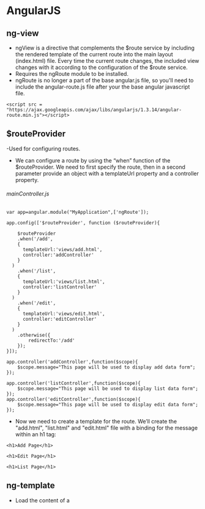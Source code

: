 # AngularJS 

## ng-view 

- ngView is a directive that complements the $route service by including the rendered template of the current route into the main layout (index.html) file. Every time the current route changes, the included view changes with it according to the configuration of the $route service.
- Requires the ngRoute module to be installed.
- ngRoute is no longer a part of the base angular.js file, so you'll need to include the angular-route.js file after your the base angular javascript file.
```
<script src = "https://ajax.googleapis.com/ajax/libs/angularjs/1.3.14/angular-route.min.js"></script>
```
## $routeProvider

-Used for configuring routes.

- We can configure a route by using the “when” function of the $routeProvider. We need to first specify the route, then in a second parameter provide an object with a templateUrl property and a controller property.

###### mainController.js
```
var app=angular.module("MyApplication",['ngRoute']);

app.config(['$routeProvider', function ($routeProvider){
	
	$routeProvider
	.when('/add',
    {
      templateUrl:'views/add.html',
      controller:'addController'
    }
  )
	.when('/list',
    {
      templateUrl:'views/list.html',
      controller:'listController'
    }
  )
	.when('/edit',
    {
      templateUrl:'views/edit.html',
      controller:'editController'
    }
  )
	.otherwise({
		redirectTo:'/add'
	});	
}]);

app.controller('addController',function($scope){
	$scope.message="This page will be used to display add data form";
});

app.controller('listController',function($scope){
	$scope.message="This page will be used to display list data form";
});
app.controller('editController',function($scope){
	$scope.message="This page will be used to display edit data form";
});
```
- Now we need to create a template for the route. We’ll create the "add.html", "list.html" and "edit.html" file with a binding for the message within an h1 tag:
```
<h1>Add Page</h1>
```
```
<h1>Edit Page</h1>
```
```
<h1>List Page</h1>
```
## ng-template

- Load the content of a <script> element into $templateCache, so that the template can be used by ngInclude, ngView, or directives. 
- The type of the <script> element must be specified as text/ng-template, and a cache name for the template must be assigned through the element's id, which can then be used as a directive's templateUrl.

###### index.html
```
<!DOCTYPE html>
<html>
<head>
	<title></title>
	<!-- <script type="text/javascript" src="Scripts/angular.min.js"></script>
	<script type="text/javascript" src="Scripts/angular-route.min.js"></script>  -->
	<script src = "https://ajax.googleapis.com/ajax/libs/angularjs/1.3.14/angular.min.js"></script>
        <script src = "https://ajax.googleapis.com/ajax/libs/angularjs/1.3.14/angular-route.min.js"></script>
	<script type="text/javascript" src="controller/mainController.js"></script>
</head>
<body ng-app="MyApplication">
<table>
	<tr>
		<td><a href="#add">Add View</a></td>
		<td><a href="#list">List View</a></td>
		<td><a href="#edit">Edit View</a></td>
	</tr>		
</table>
<div ng-view></div>
<script type="text/ng-template" id="add.html">
	<h2>Add</h2>
	{{message}}
</script>
<script type="text/ng-template" id="list.html">
	<h2>List</h2>
	{{message}}
</script>
<script type="text/ng-template" id="edit.html">
	<h2>Edit</h2>
	{{message}}
</script>
</body>
</html>
```
## Dependency Injection
- Dependency Injection (DI) is a software design pattern that deals with how components get hold of their dependencies.
- The AngularJS injector subsystem is in charge of creating components, resolving their dependencies, and providing them to other components as requested.

###### Using Dependency Injection
- Components such as services, directives, filters, and animations are defined by an injectable factory method or constructor function. These components can be injected with "service" and "value" components as dependencies.
- Controllers are defined by a constructor function, which can be injected with any of the "service" and "value" components as dependencies, but they can also be provided with special dependencies.

###### Understanding Value Recipe

- Let's say that we want to have a very simple service called "clientId" that provides a string representing an authentication id used for some remote API. You would define it like this:
```
var myApp = angular.module('myApp', []);
myApp.value('clientId', 'a12345654321x');
```
- Notice how we created an AngularJS module called myApp, and specified that this module definition contains a "recipe" for constructing the clientId service, which is a simple string in this case.
- And this is how you would display it via AngularJS's data-binding:
```
myApp.controller('DemoController', ['clientId', function DemoController(clientId) {
  this.clientId = clientId;
}]);
```
```
<html ng-app="myApp">
  <body ng-controller="DemoController as demo">
    Client ID: {{demo.clientId}}
  </body>
</html>
```
###### Understanding Factory Recipe
- The Value recipe is very simple to write, but lacks some important features we often need when creating services. Let's now look at the Value recipe's more powerful sibling, the Factory. The Factory recipe adds the following abilities:

  - ability to use other services (have dependencies)
  - service initialization
  - delayed/lazy initialization

- The Factory recipe constructs a new service using a function with zero or more arguments (these are dependencies on other services). The return value of this function is the service instance created by this recipe.
- Note: All services in AngularJS are singletons. That means that the injector uses each recipe at most once to create the object. The injector then caches the reference for all future needs.
- Since a Factory is a more powerful version of the Value recipe, the same service can be constructed with it. Using our previous clientId Value recipe example, we can rewrite it as a Factory recipe like this:
```
myApp.factory('clientId', function clientIdFactory() {
  return 'a12345654321x';
});
```
- But given that the token is just a string literal, sticking with the Value recipe is still more appropriate as it makes the code easier to follow.
- Let's say, however, that we would also like to create a service that computes a token used for authentication against a remote API. This token will be called apiToken and will be computed based on the clientId value and a secret stored in the browser's local storage:
```
myApp.factory('apiToken', ['clientId', function apiTokenFactory(clientId) {
  var encrypt = function(data1, data2) {
    // NSA-proof encryption algorithm:
    return (data1 + ':' + data2).toUpperCase();
  };

  var secret = window.localStorage.getItem('myApp.secret');
  var apiToken = encrypt(clientId, secret);

  return apiToken;
}]);
```
> Best Practice: name the factory functions as <serviceId>Factory (e.g., apiTokenFactory). While this naming convention is not required, it helps when navigating the codebase or looking at stack traces in the debugger.
- Just like with the Value recipe, the Factory recipe can create a service of any type, whether it be a primitive, object literal, function, or even an instance of a custom type.

###### Service Recipe

- The Service recipe produces a service just like the Value or Factory recipes, but it does so by invoking a constructor with the new operator. The constructor can take zero or more arguments, which represent dependencies needed by the instance of this type.
- Note: Service recipes follow a design pattern called constructor injection.
- It provides us method to keep data across the lifetime of the angular app
- It provides us method to communicate data across the controllers in a consistent way
- This is a singleton object and it gets instantiated only once per application
- It is used to organize and share data and functions across the application
- Two main execution characteristics of angular services are that they are singleton and lazy instantiated.
```
<script type="text/javascript">
app.service('Calculator',function(){
		this.square=function(a){
		return a*a;
	}
});

app.controller('MyCalcController',function($scope,Calculator){
	$scope.findSquare=function(){
		$scope.result=Calculator.square($scope.number);
	};
});
</script>
```
```
<body ng-app="MyApplication">	
	<div ng-controller="MyCalcController">
		Enter Number : <input type="text" ng-model="number"/><br/>
		&nbsp;&nbsp;&nbsp;<button ng-click="findSquare()">Square</button><br/>
		Result : <span>{{result}}</span>
	</div>
</body>
```
[Contact Manager Demo Using Service](https://github.com/kotlintpoint/AngularJS/blob/master/ContactManagerService.md)

# Scopes 

- The scope is the binding part between the HTML (view) and the JavaScript (controller).
- The scope is a JavaScript object with properties and methods, which are available for both the view and the controller.
- Then the scope is the Model.
```
<div ng-app="myApp" ng-controller="myCtrl">

<h1>{{username}}</h1>

</div>

<script>
var app = angular.module('myApp', []);

app.controller('myCtrl', function($scope) {
    $scope.username = "KotlinTpoint";
});
</script>
```
###### Another Example using Scope
```
<script>
angular.module('scopeExample', [])
.controller('MyController', ['$scope', function($scope) {
  $scope.username = 'World';

  $scope.sayHello = function() {
    $scope.greeting = 'Hello ' + $scope.username + '!';
  };
}]);
</script>
<body ng-app="scopeExample">
  <div ng-controller="MyController">
  Your name:
    <input type="text" ng-model="username">
    <button ng-click='sayHello()'>greet</button>
  <hr>
  {{greeting}}
</div>
</body>
```
# Controller

- In AngularJS, a Controller is defined by a JavaScript constructor function that is used to augment the AngularJS Scope.
- When a Controller is attached to the DOM via the ng-controller directive, AngularJS will instantiate a new Controller object, using the specified Controller's constructor function. 
- If the controller has been attached using the "controller as" syntax then the controller instance will be assigned to a property on the new scope.
- Use controllers to:
	- Set up the initial state of the $scope object.
	- Add behavior to the $scope object.

###### Setting up initial state of $scope object
```
var myApp = angular.module('myApp',[]);

myApp.controller('GreetingController', ['$scope', function($scope) {
  $scope.greeting = 'Hello World!';
}]);
......
<div ng-controller="GreetingController">
  {{ greeting }}
</div>
```
###### Another Example
```
<script type="text/javascript">
	var app=angular.module("MyApp",[]);
	app.controller("MyCtrl",function($scope){
		$scope.firstName='Ankit';
		$scope.lastName='Sodha';
		$scope.fullName=function(){
			return $scope.firstName+" "+$scope.lastName;
		}
	});
</script>
....
<body ng-app="MyApp" ng-controller="MyCtrl">
	<input type="text" ng-model="firstName"><br>
	<input type="text" ng-model="lastName"><br>
	<div>{{fullName()}}</div>
</body>	
```
# Directives in Angular JS
- At a high level, directives are markers on a DOM element (such as an attribute, element name, comment or CSS class) that tell AngularJS's HTML compiler ($compile) to attach a specified behavior to that DOM element (e.g. via event listeners), or even to transform the DOM element and its children.
- AngularJS comes with a set of these directives built-in, like ngBind, ngModel, and ngClass. Much like you create controllers and services, you can create your own directives for AngularJS to use. 
- When AngularJS bootstraps your application, the HTML compiler traverses the DOM matching directives against the DOM elements.
- [Angular Js Built-in directives](http://www.techstrikers.com/AngularJS/angularjs-built-in-directives.php)


# Filters 
- Selects a subset of items from array and returns it as a new array.
- Filters Provided by Angular JS
	- **currency** Format a number to a currency format.
	- **date** Format a date to a specified format.
	- **filter** Select a subset of items from an array.
	```
	<label>Any: <input ng-model="search.$"></label> <br>
	<label>Name only <input ng-model="search.name"></label><br>
	<label>Phone only <input ng-model="search.phone"></label><br>
	<label>Equality <input type="checkbox" ng-model="strict"></label><br>
	<table id="searchObjResults">
	  <tr><th>Name</th><th>Phone</th></tr>
	  <tr ng-repeat="friendObj in friends | filter:search:strict">
	    <td>{{friendObj.name}}</td>
	    <td>{{friendObj.phone}}</td>
	  </tr>
	</table>
	```
	- **json** Format an object to a JSON string.
	```
	<pre id="default-spacing">{{ {'name':'value'} | json }}</pre>
	<pre id="custom-spacing">{{ {'name':'value'} | json:4 }}</pre>
	```
	- **limitTo** Limits an array/string, into a specified number of elements/characters.
	```
	<script>
	  angular.module('limitToExample', [])
	    .controller('ExampleController', ['$scope', function($scope) {
	      $scope.numbers = [1,2,3,4,5,6,7,8,9];
	      $scope.letters = "abcdefghi";
	      $scope.longNumber = 2345432342;
	      $scope.numLimit = 3;
	      $scope.letterLimit = 3;
	      $scope.longNumberLimit = 3;
	    }]);
	</script>
	<div ng-controller="ExampleController">
	  <label>
	     Limit {{numbers}} to:
	     <input type="number" step="1" ng-model="numLimit">
	  </label>
	  <p>Output numbers: {{ numbers | limitTo:numLimit }}</p>
	  <label>
	     Limit {{letters}} to:
	     <input type="number" step="1" ng-model="letterLimit">
	  </label>
	  <p>Output letters: {{ letters | limitTo:letterLimit }}</p>
	  <label>
	     Limit {{longNumber}} to:
	     <input type="number" step="1" ng-model="longNumberLimit">
	  </label>
	  <p>Output long number: {{ longNumber | limitTo:longNumberLimit }}</p>
	</div>
	```
	- **lowercase** Format a string to lower case.
	```
	<input type="text" ng-model="firstName"><br>		
	<div>{{firstName | lowercase}}</div>
	```
	- **number** Format a number to a string.
	```
	<script>
	  angular.module('numberFilterExample', [])
	    .controller('ExampleController', ['$scope', function($scope) {
	      $scope.val = 1234.56789;
	    }]);
	</script>
	<div ng-controller="ExampleController">
	  <label>Enter number: <input ng-model='val'></label><br>
	  Default formatting: <span id='number-default'>{{val | number}}</span><br>
	  No fractions: <span>{{val | number:0}}</span><br>
	  Negative number: <span>{{-val | number:4}}</span>
	</div>
	```
	- **orderBy** Orders an array by an expression.
	```
	<div ng-init="friends = [{name:'John', phone:'555-1276'},
                         {name:'Mary', phone:'800-BIG-MARY'},
                         {name:'Mike', phone:'555-4321'},
                         {name:'Adam', phone:'555-5678'},
                         {name:'Julie', phone:'555-8765'},
                         {name:'Juliette', phone:'555-5678'}]"></div>
	<table id="searchTextResults">
	  <tr><th>Name</th><th>Phone</th></tr>
	  <tr ng-repeat="friend in friends | orderBy:'name'">
	    <td>{{friend.name}}</td>
	    <td>{{friend.phone}}</td>
	  </tr>
	</table>
	```
	- **uppercase** Format a string to upper case.
	```
	<input type="text" ng-model="firstName"><br>	
	<div>{{firstName | uppercase}}</div>	
	```
###### Other Examples 
```
<div ng-init="friends = [{name:'John', phone:'555-1276'},
                         {name:'Mary', phone:'800-BIG-MARY'},
                         {name:'Mike', phone:'555-4321'},
                         {name:'Adam', phone:'555-5678'},
                         {name:'Julie', phone:'555-8765'},
                         {name:'Juliette', phone:'555-5678'}]"></div>
<hr>
<label>Search: <input ng-model="searchText"></label>
<table id="searchTextResults">
  <tr><th>Name</th><th>Phone</th></tr>
  <tr ng-repeat="friend in friends | filter:searchText">
    <td>{{friend.name}}</td>
    <td>{{friend.phone}}</td>
  </tr>
</table>
<hr>
<label>Any: <input ng-model="search.$"></label> <br>
<label>Name only <input ng-model="search.name"></label><br>
<label>Phone only <input ng-model="search.phone"></label><br>
<label>Equality <input type="checkbox" ng-model="strict"></label><br>
<table id="searchObjResults">
  <tr><th>Name</th><th>Phone</th></tr>
  <tr ng-repeat="friendObj in friends | filter:search:strict">
    <td>{{friendObj.name}}</td>
    <td>{{friendObj.phone}}</td>
  </tr>
</table>
<hr>
<table border="1" width="100%">
  <tr>
    <th ng-click="orderByMe('name')">Name</th>
    <th ng-click="orderByMe('country')">Country</th>
  </tr>
  <tr ng-repeat="x in names | orderBy:myOrderBy">
    <td>{{x.name}}</td>
    <td>{{x.country}}</td>
  </tr>
</table>

</div>

<script>
angular.module('myApp', []).controller('namesCtrl', function($scope) {
  $scope.names = [
    {name:'Jani',country:'Norway'},
    {name:'Carl',country:'Sweden'},
    {name:'Margareth',country:'England'},
    {name:'Hege',country:'Norway'},
    {name:'Joe',country:'Denmark'},
    {name:'Gustav',country:'Sweden'},
    {name:'Birgit',country:'Denmark'},
    {name:'Mary',country:'England'},
    {name:'Kai',country:'Norway'}
  ];
  $scope.orderByMe = function(x) {
    $scope.myOrderBy = x;
  }
});
</script>
<hr><hr>

<ul ng-app="myApp" ng-controller="namesCtrl">
<li ng-repeat="x in names">
    {{x | myFormat}}
</li>
</ul>
<script>
var app = angular.module('myApp', []);
app.filter('myFormat', function() {
    return function(x) {
        var i, c, txt = "";
        for (i = 0; i < x.length; i++) {
            c = x[i];
            if (i % 2 == 0) {
                c = c.toUpperCase();
            }
            txt += c;
        }
        return txt;
    };
});
app.controller('namesCtrl', function($scope) {
    $scope.names = [
        'Sachin',
        'Sehwag',
        'Kohli',
        'Harbhajan',
        'Kapil',
        'Gambhir',
        'Zaheer',        
        ];
});
</script>
```
	
